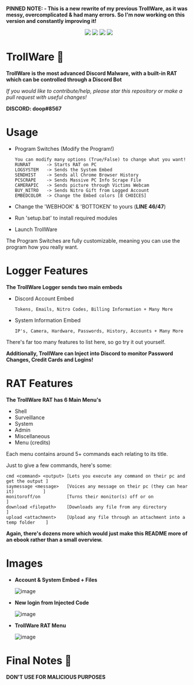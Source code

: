 
**PINNED NOTE: - This is a new rewrite of my previous TrollWare, as it was messy, overcomplicated & had many errors. So I'm now working on this version and constantly improving it!**

<div id="top"></div>
<p align="center">
  <img src="https://img.shields.io/github/stars/codeuk/TrollWare.svg?style=for-the-badge"/>
  <img src="https://img.shields.io/github/contributors/codeuk/TrollWare.svg?style=for-the-badge"/>
  <img src="https://img.shields.io/github/forks/codeuk/TrollWare.svg?style=for-the-badge"/>
  <img src="https://img.shields.io/github/issues/codeuk/TrollWare.svg?style=for-the-badge"/>
</p>
</div>

# TrollWare 🤡 
**TrollWare is the most advanced Discord Malware, with a built-in RAT which can be controlled through a Discord Bot**

*If you would like to contribute/help, please star this repository or make a pull request with useful changes!*

**DISCORD: doop#8567**

# Usage
- Program Switches (Modify the Program!)

      You can modify many options (True/False) to change what you want!
      RUNRAT      -> Starts RAT on PC
      LOGSYSTEM   -> Sends the System Embed
      SENDHIST    -> Sends all Chrome Browser History
      PCSCRAPE    -> Sends Massive PC Info Scrape File
      CAMERAPIC   -> Sends picture through Victims Webcam
      BUY_NITRO   -> Sends Nitro Gift from Logged Account
      EMBEDCOLOR  -> Change the Embed colors [8 CHOICES]
- Change the 'WEBHOOK' & 'BOTTOKEN' to yours  (**LINE 46/47**)
- Run 'setup.bat' to install required modules
- Launch TrollWare


The Program Switches are fully customizable, meaning you can use the program how you really want.

# Logger Features

**The TrollWare Logger sends two main embeds**
- Discord Account Embed

      Tokens, Emails, Nitro Codes, Billing Information + Many More

- System Information Embed

      IP's, Camera, Hardware, Passwords, History, Accounts + Many More

There's far too many features to list here, so go try it out yourself.

**Additionally, TrollWare can Inject into Discord to monitor Password Changes, Credit Cards and Logins!**

# RAT Features

**The TrollWare RAT has 6 Main Menu's**

- Shell
- Surveillance
- System
- Admin
- Miscellaneous
- Menu (credits)

Each menu contains around 5+ commands each relating to its title.

Just to give a few commands, here's some:

    cmd <command> <output> [Lets you execute any command on their pc and get the output ]
    saymessage <message>   [Voices any message on their pc (they can hear it)           ]
    monitoroff/on          [Turns their monitor(s) off or on                            ]
    download <filepath>    [Downloads any file from any directory                       ]
    upload <attachment>    [Upload any file through an attachment into a temp folder    ]
 
**Again, there's dozens more which would just make this README more of an ebook rather than a small overview.**

# Images

- **Account & System Embed + Files**
  
  ![image](https://user-images.githubusercontent.com/75194878/150004424-2e8bce80-c345-48a5-a812-4402398f2eff.png)

- **New login from Injected Code**

  ![image](https://user-images.githubusercontent.com/75194878/150004773-a917e5fe-be86-4188-b7f0-27473f14ac7e.png)

- **TrollWare RAT Menu**

  ![image](https://user-images.githubusercontent.com/75194878/150005000-892998bc-070e-4f3e-b53c-01e857bbbe4e.png)

# Final Notes 📝
**DON'T USE FOR MALICIOUS PURPOSES**
